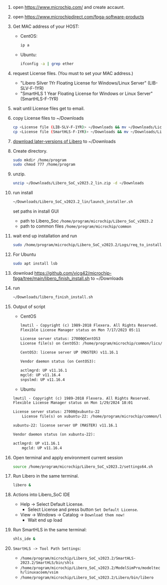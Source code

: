 1. open https://www.microchip.com/ and create accaunt.

1. open https://www.microchipdirect.com/fpga-software-products
1. Get MAC address of your HOST:
    * CentOS:

        ``` sh
        ip a
        ```

    * Ubuntu:

        ``` sh
        ifconfig -a | grep ether
        ```

1. request License files. (You must to set your MAC address.)
    * "Libero Silver 1Yr Floating License for Windows/Linux Server" (LIB-SLV-F-1YR)
    * "SmartHLS 1 Year Floating License for Windows or Linux Server" (SmartHLS-F-1YR)

1. wait until License files get to email.
1. copy License files to ~/Downloads
    ```sh
    cp <License file (LIB-SLV-F-1YR)> ~/Downloads && mv ~/Downloads/License.dat ~/Downloads/LIB-SLV-F-1YR.dat
    cp <License file (SmartHLS-F-1YR)> ~/Downloads && mv ~/Downloads/License.dat ~/Downloads/SmartHLS-F-1YR.dat
    ```

1. [download later-versions of Libero](https://www.microchip.com/en-us/products/fpgas-and-plds/fpga-and-soc-design-tools/fpga/libero-software-later-versions) to ~/Downloads

1. Create directory.

    ```sh
    sudo mkdir /home/program
    sudo chmod 777 /home/program
    ```

1. unzip.

    ``` sh
    unzip ~/Downloads/Libero_SoC_v2023.2_lin.zip -d ~/Downloads
    ```

1. run install

    ```sh
    ~/Downloads/Libero_SoC_v2023.2_lin/launch_installer.sh
    ```

    set paths in install GUI
    * path to Libero_Soc `/home/program/microchip/Libero_SoC_v2023.2`
    * path to common files `/home/program/microchip/common`

1. wait end up installation and run

    ```sh
    sudo /home/program/microchip/Libero_SoC_v2023.2/Logs/req_to_install.sh
    ```

1. For Ubuntu

    ``` sh
    sudo apt install lsb
    ```

1. download https://github.com/vicg42/microchip-fpga/tree/main/libero_finish_install.sh to ~/Downloads

1. run
    ``` sh
    ~/Downloads/libero_finish_install.sh
    ```

1. Output of script
    * CentOS

        ``` txt
        lmutil - Copyright (c) 1989-2018 Flexera. All Rights Reserved.
        Flexible License Manager status on Mon 7/17/2023 05:11

        License server status: 27000@CentOS3
        License file(s) on CentOS3: /home/program/microchip/common/lics/License.dat:

        CentOS3: license server UP (MASTER) v11.16.1

        Vendor daemon status (on CentOS3):

        actlmgrd: UP v11.16.1
        mgcld: UP v11.16.4
        snpslmd: UP v11.16.4
        ```

    * Ubuntu

    ``` txt
    lmutil - Copyright (c) 1989-2018 Flexera. All Rights Reserved.
    Flexible License Manager status on Mon 1/29/2024 18:01

    License server status: 27000@xubuntu-22
        License file(s) on xubuntu-22: /home/program/microchip/common/lics/License.dat:

    xubuntu-22: license server UP (MASTER) v11.16.1

    Vendor daemon status (on xubuntu-22):

    actlmgrd: UP v11.16.1
        mgcld: UP v11.16.4
    ```

1. Open terminal and apply environment current session

    ```sh
    source /home/program/microchip/Libero_SoC_v2023.2/settings64.sh
    ```

1. Run Libero in the same terminal.

    ```sh
    libero &
    ```

1. Actions into Libero_SoC IDE
    * Help -> Select Default License.
        * Select License and press button `Set Default License`.
    * View -> Windows -> Catalog -> `Download them now!`
        * Wait end up load

1. Run SmartHLS in the same terminal:

    ```sh
    shls_ide &
    ```

1. `SmartHLS -> Tool Path Settings`:
    * `/home/program/microchip/Libero_SoC_v2023.2/SmartHLS-2023.2/SmartHLS/bin/shls`
    * `/home/program/microchip/Libero_SoC_v2023.2/ModelSimPro/modeltech/linuxacoem/vsim`
    * `/home/program/microchip/Libero_SoC_v2023.2/Libero/bin/libero`
